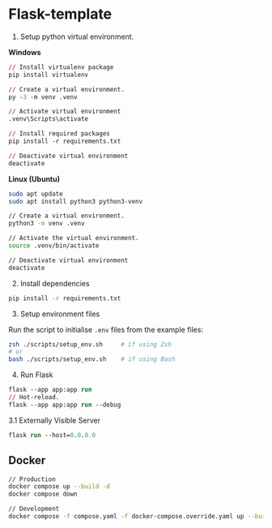 # Flask-template

1. Setup python virtual environment.

**Windows**
```ps
// Install virtualenv package
pip install virtualenv

// Create a virtual environment.
py -3 -m venv .venv

// Activate virtual environment
.venv\Scripts\activate

// Install required packages
pip install -r requirements.txt

// Deactivate virtual environment
deactivate
```

**Linux (Ubuntu)**
```zsh
sudo apt update
sudo apt install python3 python3-venv

// Create a virtual environment.
python3 -m venv .venv

// Activate the virtual environment.
source .venv/bin/activate

// Deactivate virtual environment
deactivate
```

2. Install dependencies
```zsh
pip install -r requirements.txt
```

3. Setup environment files

Run the script to initialise `.env` files from the example files:

```bash
zsh ./scripts/setup_env.sh     # if using Zsh
# or
bash ./scripts/setup_env.sh    # if using Bash
```

4. Run Flask

```ps
flask --app app:app run
// Hot-reload.
flask --app app:app run --debug
```

3.1 Externally Visible Server

```ps
flask run --host=0.0.0.0
```

## Docker
```zsh
// Production
docker compose up --build -d
docker compose down

// Development
docker compose -f compose.yaml -f docker-compose.override.yaml up --build -d
```